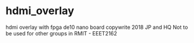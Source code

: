 # hdmi_overlay
hdmi overlay with fpga de10 nano board
copywrite 2018 JP and HQ
Not to be used for other groups in  RMIT - EEET2162 
